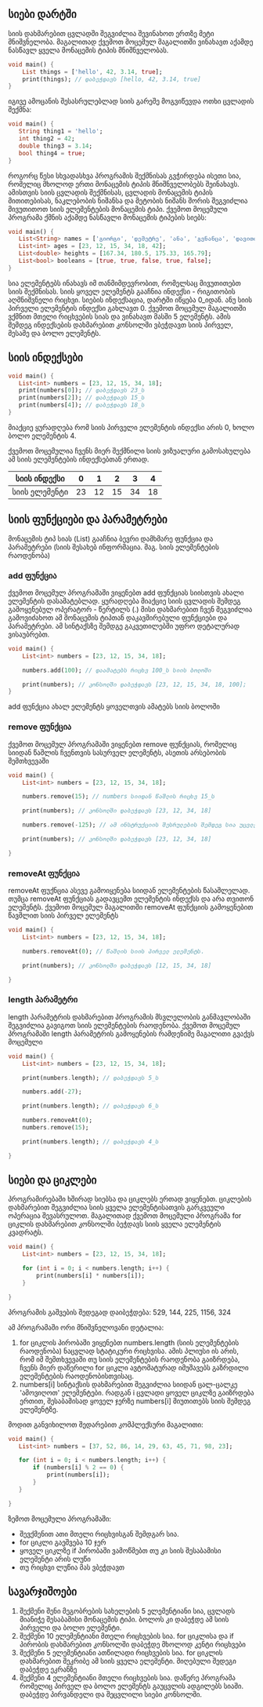 ## სიები დარტში

სიის დახმარებით ცვლადში შეგვიძლია შევინახოთ ერთზე მეტი მნიშვნელობა. მაგალითად ქვემოთ მოცემულ მაგალითში ვინახავთ აქამდე ნასწავლ ყველა მონაცემის ტიპის მნიშნველობას.

```dart
void main() {
    List things = ['hello', 42, 3.14, true];
    print(things); // დაბეჭდავს [hello, 42, 3.14, true]
}
```

იგივე ამოცანის შესასრულებლად სიის გარეშე მოგვიწევდა ოთხი ცვლადის შექმნა:

```dart
void main() {
   String thing1 = 'hello';
   int thing2 = 42;
   double thing3 = 3.14;
   bool thing4 = true;
}
```

როგორც წესი სხვადასხვა პროგრამის შექმნისას გვჭირდება ისეთი სია, რომელიც მხოლოდ ერთი მონაცემის ტიპის მნიშნველობებს შეინახავს. ამისთვის სიის ცვლადის შექმნისას, ცვლადის მონაცემის ტიპის მითითებისას, ნაკლებობის ნიშანსა და მეტობის ნიშანს შორის შეგვიძლია მივუთითოთ სიის ელემენტების მონაცემის ტიპი. ქვემოთ მოცემული პროგრამა ქმნის აქამდე ნასწავლი მონაცემის ტიპების სიებს:

```dart
void main() {
   List<String> names = ['გიორგი', 'დემეტრე', 'ანა', 'გვნანცა', 'დავითი','ნინო'];
   List<int> ages = [23, 12, 15, 34, 18, 42];
   List<double> heights = [167.34, 180.5, 175.33, 165.79];
   List<bool> booleans = [true, true, false, true, false];
}
```
სია ელემენტებს ინახავს იმ თანმიმდევრობით, რომელსაც მივუთითებთ სიის შექმნისას. სიის ყოველ ელემენტს გააჩნია ინდექსი - რიგითობის აღმნიშვნელი რიცხვი.
სიების ინდექსაცია, დარტში იწყება 0_იდან. ანუ სიის პირველი ელემენტის ინდექსი გახლავთ 0. ქვემოთ მოცემულ მაგალითში ვქმნით მთელი რიცხვების სიას და ვინახავთ მასში 5 ელემენტს. ამის შემდეგ ინდექსების დახმარებით კონსოლში ვბეჭდავთ სიის პირველ, მესამე და ბოლო ელემენტს.


## სიის ინდექსები
```dart
void main() {
   List<int> numbers = [23, 12, 15, 34, 18];
   print(numbers[0]); // დაბეჭდავს 23_ს
   print(numbers[2]); // დაბეჭდავს 15_ს
   print(numbers[4]); // დაბეჭდავს 18_ს
}
```

მიაქციე ყურადღება რომ სიის პირველი ელემენტის ინდექსი არის 0, ხოლო ბოლო ელემენტის 4.

ქვემოთ მოცემულია ჩვენს მიერ შექმნილი სიის ვიზუალური გამოსახულება ამ სიის ელემენტების ინდექსებთან ერთად.

| სიის ინდექსი    |        0         |        1         |        2         |        3         |         4        |
|-----------------|------------------|------------------|------------------|------------------|------------------|
| სიის ელემენტი   |        23        |        12        |        15        |        34        |        18        |



## სიის ფუნქციები და პარამეტრები

მონაცემის ტიპ სიას (List) გააჩნია ბევრი დამხმარე ფუნქცია და პარამეტრები (სიის შესახებ ინფორმაცია. მაგ. სიის ელემენტების რაოდენობა)

### add ფუნქცია
ქვემოთ მოცემულ პროგრამაში ვიყენებთ add ფუნქციას სიისთვის ახალი ელემენტის დასამატებლად. ყურადღება მიაქციე სიის ცვლადის შემდეგ გამოყენებულ ოპერატორ - წერტილს (.)
მისი დახმარებით ჩვენ შეგვიძლია გამოვიძახოთ ამ მონაცემის ტიპთან დაკავშირებული ფუნქციები და პარამეტრები. ამ სინტაქსზე შემდგე გაკვეთილებში უფრო დეტალურად ვისაუბრებთ.

```dart
void main() {
    List<int> numbers = [23, 12, 15, 34, 18];

    numbers.add(100); // დაამატებს რიცხვ 100_ს სიის ბოლოში

    print(numbers); // კონსოლში დაბეჭდავს [23, 12, 15, 34, 18, 100];
}
```

add ფუნქცია ახალ ელემენტს ყოველთვის ამატებს სიის ბოლოში

### remove ფუნქცია

ქვემოთ მოცემულ პროგრამაში ვიყენებთ remove ფუნქციას, რომელიც სიიდან წაშლის ჩვენთვის სასურველ ელემენტს, ასეთის არსებობის შემთხვევაში

```dart
void main() {
    List<int> numbers = [23, 12, 15, 34, 18];

    numbers.remove(15); // numbers სიიდან წაშლის რიცხვ 15_ს

    print(numbers); // კონსოლში დაბეჭდავს [23, 12, 34, 18]

    numbers.remove(-125); // ამ ინსტრუქციის შესრულების შემდეგ სია უცვლელი დარჩება, რადგან რიცხვი -125 არ ყოფილა სიაში

    print(numbers); // კონსოლში დაბეჭდავს [23, 12, 34, 18]

}
```

### removeAt ფუნქცია

removeAt ფუქნცია ასევე გამოიყენება სიიდან ელემენტების წასაშლელად. თუმცა removeAt ფუნქციას გადავცემთ ელემენტის ინდექსს და არა თვითონ ელემენტს. 
ქვემოთ მოცემულ მაგალითში removeAt ფუნქციის გამოყენებით წავშლით სიის პირველ ელემენტს

```dart
void main() {
    List<int> numbers = [23, 12, 15, 34, 18];

    numbers.removeAt(0); // წაშლის სიის პირველ ელემენტს.

    print(numbers); // კონსოლში დაბეჭდავს [12, 15, 34, 18]

}
```

### length პარამეტრი

length პარამეტრის დახმარებით პროგრამის მსვლელობის განმავლობაში შეგვიძლია გავიგოთ სიის ელემენტების რაოდენობა. ქვემოთ მოცემულ პროგრამაში length პარამეტრის გამოყენების რამდენიმე მაგალითი გვაქვს მოცემული

```dart
void main() {
    List<int> numbers = [23, 12, 15, 34, 18];

    print(numbers.length); // დაბეჭდავს 5_ს

    numbers.add(-27);

    print(numbers.length); // დაბეჭდავს 6_ს

    numbers.removeAt(0);
    numbers.remove(15);

    print(numbers.length); // დაბეჭდავს 4_ს

}
```

## სიები და ციკლები
პროგრამირებაში ხშირად სიებსა და ციკლებს ერთად ვიყენებთ. ციკლების დახმარებით შეგვიძლია სიის ყველა ელემენტისათვის გარკვეული ოპერაცია შევასრულოთ. მაგალითად ქვემოთ მოცემული პროგრამა for ციკლის დახმარებით კონსოლში ბეჭდავს სიის ყველა ელემენტის კვადრატს.

```dart
void main() {
    List<int> numbers = [23, 12, 15, 34, 18];

    for (int i = 0; i < numbers.length; i++) {
        print(numbers[i] * numbers[i]);
    }

}
```

პროგრამის გაშვების შედეგად დაიბეჭდება: 529, 144, 225, 1156, 324

ამ პროგრამაში ორი მნიშვნელოვანი დეტალია:
 1. for ციკლის პირობაში ვიყენებთ numbers.length (სიის ელემენტების რაოდენობა) ნაცვლად სტატიკური რიცხვისა. ამის პლიუსი ის არის, რომ იმ შემთხვევაში თუ სიის ელემენტების რაოდენობა გაიზრდება, ჩვენს მიერ დაწერილი for ციკლი ავტომატურად იმუშავებს გაზრდილი ელემენტების რაოდენობისთვისაც.
 2. numbers[i] სინტაქსის დახმარებით შეგვიძლია სიიდან ცალ-ცალკე 'ამოვიღოთ' ელემენტები. რადგან i ცვლადი ყოველ ციკლზე გაიზრდება ერთით, შესაბამისად ყოველ ჯერზე numbers[i] მიუთითებს სიის შემდეგ ელემენტზე.

 მოდით განვიხილოთ შედარებით კომპლექსური მაგალითი:

 ```dart
void main() {
    List<int> numbers = [37, 52, 86, 14, 29, 63, 45, 71, 98, 23];

    for (int i = 0; i < numbers.length; i++) {
        if (numbers[i] % 2 == 0) {
            print(numbers[i]);
        }
    }

}
```

ზემოთ მოცემული პროგრამაში:
 - შევქმენით ათი მთელი რიცხვისგან შემდგარ სია.
 - for ციკლი გაეშვება 10 ჯერ
 - ყოველ ციკლზე if პირობაში ვამოწმებთ თუ კი სიის შესაბამისი ელემენტი არის ლუწი
 - თუ რიცხვი ლუწია მას ვბეჭდავთ

 ## სავარჯიშოები

  1. შექმენი შენი მეგობრების სახელების 5 ელემენტიანი სია, ცვლადს მიანიჭე შესაბამისი მონაცემის ტიპი. ბოლოს კი დაბეჭდე ამ სიის პირველი და ბოლო ელემენტი.
  2. შექმენი 10 ელემენტიანი მთელი რიცხვების სია. for ციკლისა და if პირობის დახმარებით კონსოლში დაბეჭდე მხოლოდ კენტი რიცხვები
  3. შექმენი 5 ელემენტიანი ათწილადი რიცხვების სია. for ციკლის დახმარებით შეკრიბე ამ სიის ყველა ელემენტი. მიღებული შედეგი დაბეჭდე ეკრანზე
  4. შექმენი 4 ელემენტიანი მთელი რიცხვების სია. დაწერე პროგრამა რომელიც პირველ და ბოლო ელემენტს გაუცვლის ადგილებს სიაში. დაბეჭდე პირვანდელი და შეცვლილი სიები კონსოლში.